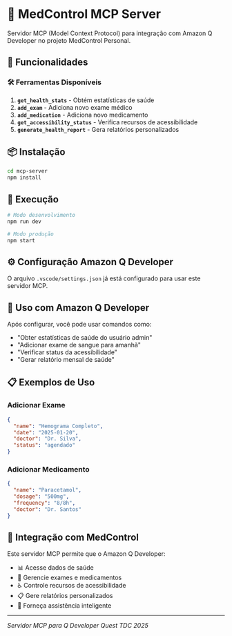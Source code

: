 # 🔌 MedControl MCP Server

Servidor MCP (Model Context Protocol) para integração com Amazon Q Developer no projeto MedControl Personal.

## 🚀 Funcionalidades

### 🛠️ Ferramentas Disponíveis

1. **`get_health_stats`** - Obtém estatísticas de saúde
2. **`add_exam`** - Adiciona novo exame médico
3. **`add_medication`** - Adiciona novo medicamento
4. **`get_accessibility_status`** - Verifica recursos de acessibilidade
5. **`generate_health_report`** - Gera relatórios personalizados

## 📦 Instalação

```bash
cd mcp-server
npm install
```

## 🏃 Execução

```bash
# Modo desenvolvimento
npm run dev

# Modo produção
npm start
```

## ⚙️ Configuração Amazon Q Developer

O arquivo `.vscode/settings.json` já está configurado para usar este servidor MCP.

## 🔧 Uso com Amazon Q Developer

Após configurar, você pode usar comandos como:

- "Obter estatísticas de saúde do usuário admin"
- "Adicionar exame de sangue para amanhã"
- "Verificar status da acessibilidade"
- "Gerar relatório mensal de saúde"

## 📋 Exemplos de Uso

### Adicionar Exame
```json
{
  "name": "Hemograma Completo",
  "date": "2025-01-20",
  "doctor": "Dr. Silva",
  "status": "agendado"
}
```

### Adicionar Medicamento
```json
{
  "name": "Paracetamol",
  "dosage": "500mg",
  "frequency": "8/8h",
  "doctor": "Dr. Santos"
}
```

## 🎯 Integração com MedControl

Este servidor MCP permite que o Amazon Q Developer:

- 📊 Acesse dados de saúde
- 🔬 Gerencie exames e medicamentos
- ♿ Controle recursos de acessibilidade
- 📋 Gere relatórios personalizados
- 🤖 Forneça assistência inteligente

---

*Servidor MCP para Q Developer Quest TDC 2025*